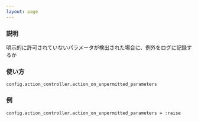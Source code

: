 ```yaml
---
layout: page
---
```


### 説明

明示的に許可されていないパラメータが検出された場合に、例外をログに記録するか

### 使い方

    config.action_controller.action_on_unpermitted_parameters

### 例

    config.action_controller.action_on_unpermitted_parameters = :raise
